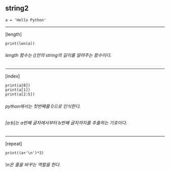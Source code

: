 ## string2

```
a = 'Hello Python'
```
---

[length]
```
print(len(a))
```
###### *length 함수는 ()안의 string의 길이를 알려주는 함수이다.*
---

[index]
```
print(a[0])
print(a[1])
print(a[2:5])
```
###### *python에서는 첫번째를 0으로 인식한다.*
###### *[a:b]는 a번째 글자에서부터 b번째 글자까지를 추출하는 기호이다.*
---

[repeat]
```
print((a+'\n')*2)
```
###### *\n은 줄을 바꾸는 역할을 한다.*
